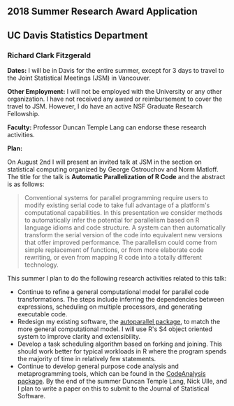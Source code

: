 ## 2018 Summer Research Award Application

## UC Davis Statistics Department

### Richard Clark Fitzgerald

__Dates:__
I will be in Davis for the entire summer, except for 3 days to travel
to the Joint Statistical Meetings (JSM) in Vancouver.

__Other Employment:__
I will not be employed with the University or any other organization.
I have not received any award or reimbursement to cover the travel to JSM.
However, I do have an active NSF Graduate Research Fellowship.

__Faculty:__
Professor Duncan Temple Lang can endorse these research activities.

__Plan:__

On August 2nd I will present an invited talk at JSM in the section on
statistical computing organized by George Ostrouchov and Norm Matloff. The
title for the talk is __Automatic Parallelization of R Code__ and the
abstract is as follows:

> Conventional systems for parallel programming require users to modify
> existing serial code to take full advantage of a platform's computational
> capabilities. In this presentation we consider methods to automatically
> infer the potential for parallelism based on R language idioms and code
> structure. A system can then automatically transform the serial version of
> the code into equivalent new versions that offer improved performance. The
> parallelism could come from simple replacement of functions, or from more
> elaborate code rewriting, or even from mapping R code into a totally
> different technology.

This summer I plan to do the following research activities related to this talk:

- Continue to refine a general computational model for parallel code
  transformations. The steps include inferring the dependencies between
  expressions, scheduling on multiple processors, and generating executable
  code.
- Redesign my existing software, the [autoparallel
  package](https://github.com/clarkfitzg/autoparallel), to match the
  more general computational model. I will use R's S4
  object oriented system to improve clarity and extensibility.
- Develop a task scheduling algorithm based on forking and joining. This
  should work better for typical workloads in R where the program spends
  the majority of time in relatively few statements.
- Continue to develop general purpose code analysis and metaprogramming
  tools, which can be found in the [CodeAnalysis
  package](https://github.com/duncantl/CodeAnalysis). By the end of the
summer Duncan Temple Lang, Nick Ulle, and I plan to write a paper on this
to submit to the Journal of Statistical Software.
